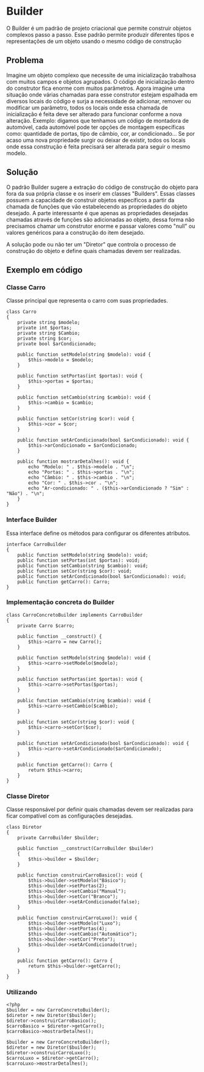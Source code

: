 # Builder
O Builder é um padrão de projeto criacional que permite construir objetos complexos passo a passo. Esse padrão permite produzir diferentes tipos e representações de um objeto usando o mesmo código de construção

## Problema
Imagine um objeto complexo que necessite de uma inicialização trabalhosa com muitos campos e objetos agrupados. O código de inicialização dentro do construtor fica enorme com muitos parâmetros. Agora imagine uma situação onde várias chamadas para esse construtor estejam espalhada em diversos locais do código e surja a necessidade de adicionar, remover ou modificar um parâmetro, todos os locais onde essa chamada de inicialização é feita deve ser alterado para funcionar conforme a nova alteração.
Exemplo: digamos que tenhamos um código de montadora de automóvel, cada automóvel pode ter opções de montagem específicas como: quantidade de portas, tipo de câmbio, cor, ar condicionado...
Se por acaso uma nova propriedade surgir ou deixar de existir, todos os locais onde essa construção é feita precisará ser alterada para seguir o mesmo modelo.

## Solução
O padrão Builder sugere a extração do código de construção do objeto para fora da sua própria classe e os inserir em classes "Builders". Essas classes possuem a capacidade de construir objetos específicos a partir da chamada de funções que vão estabelecendo as propriedades do objeto desejado. A parte interessante é que apenas as propriedades desejadas chamadas através de funções são adicionadas ao objeto, dessa forma não precisamos chamar um construtor enorme e passar valores como "null" ou valores genéricos para a construção do item desejado.

A solução pode ou não ter um "Diretor" que controla o processo de construção do objeto e define quais chamadas devem ser realizadas.

## Exemplo em código

### Classe Carro
Classe principal que representa o carro com suas propriedades.
```
class Carro
{
	private string $modelo;
	private int $portas;
	private string $Cambio;
	private string $cor;
	private bool $arCondicionado;

	public function setModelo(string $modelo): void {
        $this->modelo = $modelo;
    }

    public function setPortas(int $portas): void {
        $this->portas = $portas;
    }

    public function setCambio(string $cambio): void {
        $this->cambio = $cambio;
    }

    public function setCor(string $cor): void {
        $this->cor = $cor;
    }

    public function setArCondicionado(bool $arCondicionado): void {
        $this->arCondicionado = $arCondicionado;
    }

	public function mostrarDetalhes(): void {
        echo "Modelo: " . $this->modelo . "\n";
        echo "Portas: " . $this->portas . "\n";
        echo "Câmbio: " . $this->cambio . "\n";
        echo "Cor: " . $this->cor . "\n";
        echo "Ar-condicionado: " . ($this->arCondicionado ? "Sim" : "Não") . "\n";
    }
}
```

### Interface Builder
Essa interface define os métodos para configurar os diferentes atributos.
```
interface CarroBuilder
{
	public function setModelo(string $modelo): void;
    public function setPortas(int $portas): void;
    public function setCambio(string $cambio): void;
    public function setCor(string $cor): void;
    public function setArCondicionado(bool $arCondicionado): void;
    public function getCarro(): Carro;
}
```

### Implementação concreta do Builder
```
class CarroConcretoBuilder implements CarroBuilder
{
	private Carro $carro;

	public function __construct() {
        $this->carro = new Carro();
    }

    public function setModelo(string $modelo): void {
        $this->carro->setModelo($modelo);
    }

    public function setPortas(int $portas): void {
        $this->carro->setPortas($portas);
    }

    public function setCambio(string $cambio): void {
        $this->carro->setCambio($cambio);
    }

    public function setCor(string $cor): void {
        $this->carro->setCor($cor);
    }

    public function setArCondicionado(bool $arCondicionado): void {
        $this->carro->setArCondicionado($arCondicionado);
    }

    public function getCarro(): Carro {
        return $this->carro;
    }
}
```

### Classe Diretor
Classe responsável por definir quais chamadas devem ser realizadas para ficar compatível com as configurações desejadas.
```
class Diretor
{
	private CarroBuilder $builder;

	public function __construct(CarroBuilder $builder)
	{
		$this->builder = $builder;
	}

	public function construirCarroBasico(): void {
        $this->builder->setModelo("Básico");
        $this->builder->setPortas(2);
        $this->builder->setCambio("Manual");
        $this->builder->setCor("Branco");
        $this->builder->setArCondicionado(false);
    }

    public function construirCarroLuxo(): void {
        $this->builder->setModelo("Luxo");
        $this->builder->setPortas(4);
        $this->builder->setCambio("Automático");
        $this->builder->setCor("Preto");
        $this->builder->setArCondicionado(true);
    }

    public function getCarro(): Carro {
        return $this->builder->getCarro();
    }
}
```

### Utilizando
```
<?php
$builder = new CarroConcretoBuilder();
$diretor = new Diretor($builder);
$diretor->construirCarroBasico();
$carroBasico = $diretor->getCarro();
$carroBasico->mostrarDetalhes();

$builder = new CarroConcretoBuilder();
$diretor = new Diretor($builder);
$diretor->construirCarroLuxo();
$carroLuxo = $diretor->getCarro();
$carroLuxo->mostrarDetalhes();
```